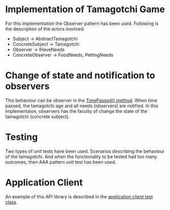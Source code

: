# Implementation of Tamagotchi Game

For this implementation the Observer pattern has been used. Following is the description of the actors involved.

- Subject -> AbstractTamagotchi
- ConcreteSubject -> Tamagotchi
- Observer -> IHaveNeeds
- ConcreteObserver -> FoodNeeds, PettingNeeds

# Change of state and notification to observers

This behaviour can be observer in the [TimePassed() method](https://github.com/osotorrio/tamagotchigame/blob/master/TamagotchiGame/Tamagotchi.cs#L30). When time passed, the tamagotchi age and all needs (observers) are notified. In this implementaion, observers has the faculty of change the state of the tamagotchi (concrete subject).

# Testing

Two types of unit tests have been used. Scenarios describing the behaviour of the tamagotchi. And when the functionality to be tested had too many outcomes, then AAA pattern unit test has been used. 

# Application Client

An example of this API library is described in the [application client test class](https://github.com/osotorrio/tamagotchigame/blob/master/TamagotchiGame.Tests/ApplicationClient.cs).



